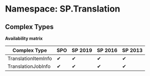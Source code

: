 # Namespace: SP.Translation

## Complex Types

**Availability matrix**

Complex Type | SPO | SP 2019 | SP 2016 | SP 2013
----------|-----|---------|---------|--------
TranslationItemInfo | ✔ | ✔ | ✔ | ✔
TranslationJobInfo | ✔ | ✔ | ✔ | ✔
